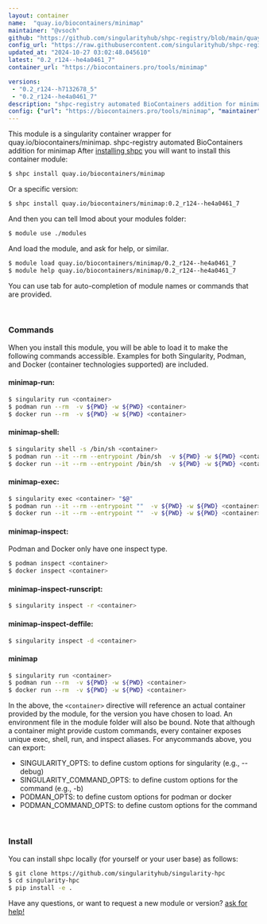 ```yaml
---
layout: container
name:  "quay.io/biocontainers/minimap"
maintainer: "@vsoch"
github: "https://github.com/singularityhub/shpc-registry/blob/main/quay.io/biocontainers/minimap/container.yaml"
config_url: "https://raw.githubusercontent.com/singularityhub/shpc-registry/main/quay.io/biocontainers/minimap/container.yaml"
updated_at: "2024-10-27 03:02:48.045610"
latest: "0.2_r124--he4a0461_7"
container_url: "https://biocontainers.pro/tools/minimap"

versions:
 - "0.2_r124--h7132678_5"
 - "0.2_r124--he4a0461_7"
description: "shpc-registry automated BioContainers addition for minimap"
config: {"url": "https://biocontainers.pro/tools/minimap", "maintainer": "@vsoch", "description": "shpc-registry automated BioContainers addition for minimap", "latest": {"0.2_r124--he4a0461_7": "sha256:7a74cd991e5bf37ebef6b05eef29a1c6f8514db911a997c8c49129a682b1593f"}, "tags": {"0.2_r124--h7132678_5": "sha256:9c29e2f2f305f9eec90e3a45b08fb0a292d77a8e2de8b7426f47d735fcec53ce", "0.2_r124--he4a0461_7": "sha256:7a74cd991e5bf37ebef6b05eef29a1c6f8514db911a997c8c49129a682b1593f"}, "docker": "quay.io/biocontainers/minimap"}
---
```


This module is a singularity container wrapper for quay.io/biocontainers/minimap.
shpc-registry automated BioContainers addition for minimap
After [installing shpc](#install) you will want to install this container module:


```bash
$ shpc install quay.io/biocontainers/minimap
```

Or a specific version:

```bash
$ shpc install quay.io/biocontainers/minimap:0.2_r124--he4a0461_7
```

And then you can tell lmod about your modules folder:

```bash
$ module use ./modules
```

And load the module, and ask for help, or similar.

```bash
$ module load quay.io/biocontainers/minimap/0.2_r124--he4a0461_7
$ module help quay.io/biocontainers/minimap/0.2_r124--he4a0461_7
```

You can use tab for auto-completion of module names or commands that are provided.

<br>

### Commands

When you install this module, you will be able to load it to make the following commands accessible.
Examples for both Singularity, Podman, and Docker (container technologies supported) are included.

#### minimap-run:

```bash
$ singularity run <container>
$ podman run --rm  -v ${PWD} -w ${PWD} <container>
$ docker run --rm  -v ${PWD} -w ${PWD} <container>
```

#### minimap-shell:

```bash
$ singularity shell -s /bin/sh <container>
$ podman run --it --rm --entrypoint /bin/sh  -v ${PWD} -w ${PWD} <container>
$ docker run --it --rm --entrypoint /bin/sh  -v ${PWD} -w ${PWD} <container>
```

#### minimap-exec:

```bash
$ singularity exec <container> "$@"
$ podman run --it --rm --entrypoint ""  -v ${PWD} -w ${PWD} <container> "$@"
$ docker run --it --rm --entrypoint ""  -v ${PWD} -w ${PWD} <container> "$@"
```

#### minimap-inspect:

Podman and Docker only have one inspect type.

```bash
$ podman inspect <container>
$ docker inspect <container>
```

#### minimap-inspect-runscript:

```bash
$ singularity inspect -r <container>
```

#### minimap-inspect-deffile:

```bash
$ singularity inspect -d <container>
```



#### minimap

```bash
$ singularity run <container>
$ podman run --rm  -v ${PWD} -w ${PWD} <container>
$ docker run --rm  -v ${PWD} -w ${PWD} <container>
```


In the above, the `<container>` directive will reference an actual container provided
by the module, for the version you have chosen to load. An environment file in the
module folder will also be bound. Note that although a container
might provide custom commands, every container exposes unique exec, shell, run, and
inspect aliases. For anycommands above, you can export:

 - SINGULARITY_OPTS: to define custom options for singularity (e.g., --debug)
 - SINGULARITY_COMMAND_OPTS: to define custom options for the command (e.g., -b)
 - PODMAN_OPTS: to define custom options for podman or docker
 - PODMAN_COMMAND_OPTS: to define custom options for the command

<br>

### Install

You can install shpc locally (for yourself or your user base) as follows:

```bash
$ git clone https://github.com/singularityhub/singularity-hpc
$ cd singularity-hpc
$ pip install -e .
```

Have any questions, or want to request a new module or version? [ask for help!](https://github.com/singularityhub/singularity-hpc/issues)